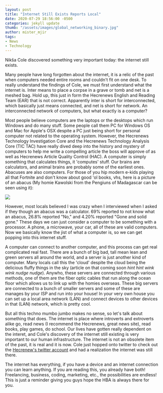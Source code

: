 ```yaml
---
layout: post
title: "Internet Still Exists Reports Local"
date: 2020-07-29 18:56:00 -0500
categories: jekyll update
thumb: "/assets/images/global_networking_binary.jpg"
author: mister_mjir
tags:
- News
- Technology
---
```


Nikša Cole discovered something very important today: the internet still exists.

Many people have long forgotten about the internet, it is a relic of the past when computers needed entire rooms and couldn't fit on one desk. To really understand
the findings of Cole, we must first understand what the internet is. Inter means to place a corpse in a grave or tomb and net is a meshed bag. Hold up, this just in
form the Hecrenews English and Reading Team (EAR) that is not correct. Apparently inter is short for interconnected, which basically just means connected, and net is
short for network. An interconnected network of computers, but what exactly is a computer?

Most people believe computers are the laptops or the desktops which run Windows and do many stuff. Some people call them PC for Windows OS and Mac for Apple's OSX
despite a PC just being short for personal computer not related to the operating system. However, the Hecrenews Technology Investigation Core and the Hecrenews
Technology Analysis Core (TIC TAC) have really dived deep into the history and mystery of computers to help me write a compelling article the boss will approve of
as well as Hecrenews Article Quality Control (HAC). A computer is simply something that calculates things, it 'computes' stuff. Our brains are calculators, and animal
brains are probably some of the earliest ones. Abacuses are also computers. For those of you hip modern e-kids playing all that Fortnite and don't know about good 'ol
books, vhs, here is a picture of an abacus (My homie Kawolski from the Pengiuns of Madagascar can be seen using it):

![](https://hecrenews.github.io/assets/images/abacus_stock_photo.jpg)

However, most locals believed I was crazy when I interviewed when I asked if they though an abacus was a calculator. 69% reported to not know what an abacus, 26.8%
reported "No," and 4.20% reported "Gone and solid gone." These days we can just consider a computer to be something with a processor. A phone, a microwave, your car,
all of these are valid computers. Now we basically know the jist of what a computer is, so we can get popping into this internet stuff.

A computer can connect to another computer, and this process can get real complicated real fast. There are a bunch of big bad, tall mean lean and green servers all
around the world, and a server is just another kind of computer. Many locals call this the 'cloud' despite the cloud being the delicious fluffy things in the sky
(article on that coming soon *hint hint wink wink nudge nudge*). Anywho, these servers are connected through various methods, one of them are the fiber optic cables
that run along the ocean floor which allows us to link up with the homies overseas. These big servers are connected to a bunch of smaller servers and some of these
are manages by your ISP and run into your house! In your very own house you can set up a local area network (LAN) and connect devices to other devices in that (LAN)
network, which is pretty cool.

But all this techno mumbo jumbo makes no sense, so let's talk about something that does. The internet is place where introverts and extroverts alike go, read news
(I recommend the Hecrenews, great news site), read books, play games, do school. Our lives have gotten really dependent on the interet, and Cole's discovery of the
internet still existing is very important to our human infrastructure. The internet is not an obsolete item of the past, it is real and it is now. Cole just hopped
onto twitter to check out the [Hecrenew's twitter account](https://twitter.com/hecrenews) and had a realization the internet was still there.

The internet has everything, if you have a device and an internet connection you can learn anything. If you are reading this, you already have both! Freelancing,
business, coding, marketing, etc., the possibilities are endless! This is just a reminder giving you guys hope the HBA is always there for you.
